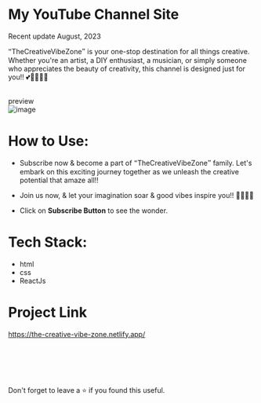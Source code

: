 # My YouTube Channel Site
Recent update August, 2023<br/>

🙶TheCreativeVibeZone🙷 is your one-stop destination for all things creative. Whether you're an artist, a DIY enthusiast, a musician, or simply someone who appreciates the beauty of creativity, this channel is designed just for you!! 💕🌿🌸🦋🌻

<br/>preview<br/>
![image](https://github.com/kumarharikesh/my-youtube-channel-site/assets/43793294/542781e4-121c-41c9-9204-f85b20c33c87)
<br/>

# How to Use:
 - Subscribe now & become a part of 🙶TheCreativeVibeZone🙷 family. Let's embark on this exciting journey together as we unleash the creative potential that amaze all!!
- Join us now, & let your imagination soar & good vibes inspire you!! 🚀🌟✨🍃

 - Click on **Subscribe Button** to see the wonder.
 
# Tech Stack:

 - html
 - css 
 - ReactJs

# Project Link

https://the-creative-vibe-zone.netlify.app/

<br/>
<br/>
<br/>
<br/>

Don't forget to leave a ⭐ if you found this useful.
